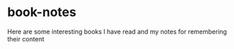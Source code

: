 # book-notes
Here are some interesting books I have read and my notes for remembering their content
